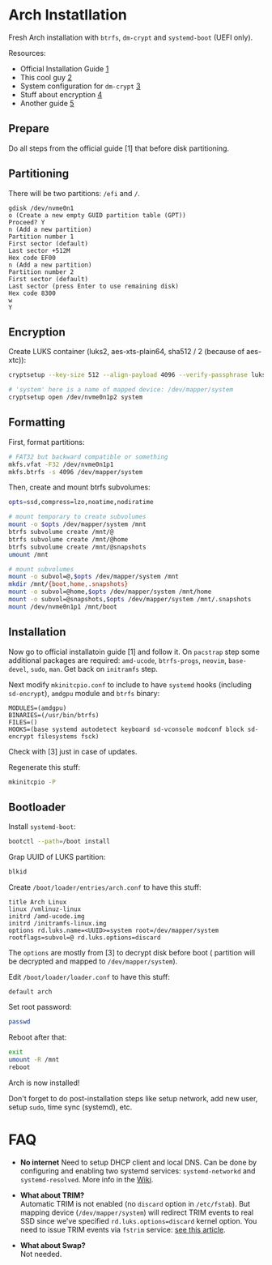# Arch Instatllation

Fresh Arch installation with `btrfs`, `dm-crypt` and `systemd-boot` (UEFI only).

Resources:

- Official Installation Guide [1](https://wiki.archlinux.org/index.php/Installation_guide)
- This cool guy [2](https://austinmorlan.com/posts/arch_linux_install/)
- System configuration for `dm-crypt` [3](https://wiki.archlinux.org/index.php/Dm-crypt/System_configuration)
- Stuff about encryption [4](https://thej.github.io/know-to/linux/encrypt_system_ssd/)
- Another guide [5](https://wiki.archlinux.org/index.php/User:Altercation/Bullet_Proof_Arch_Install)

## Prepare

Do all steps from the official guide [1] that before disk partitioning.

## Partitioning

There will be two partitions: `/efi` and `/`.

```
gdisk /dev/nvme0n1
o (Create a new empty GUID partition table (GPT))
Proceed? Y
n (Add a new partition)
Partition number 1
First sector (default)
Last sector +512M
Hex code EF00
n (Add a new partition)
Partition number 2
First sector (default)
Last sector (press Enter to use remaining disk)
Hex code 8300
w
Y
```

## Encryption

Create LUKS container (luks2, aes-xts-plain64, sha512 / 2 (because of aes-xtc)):

```bash
cryptsetup --key-size 512 --align-payload 4096 --verify-passphrase luksFormat /dev/nvme0n1p2

# 'system' here is a name of mapped device: /dev/mapper/system
cryptsetup open /dev/nvme0n1p2 system
```

## Formatting

First, format partitions:

```bash
# FAT32 but backward compatible or something
mkfs.vfat -F32 /dev/nvme0n1p1
mkfs.btrfs -s 4096 /dev/mapper/system
```

Then, create and mount btrfs subvolumes:

```bash
opts=ssd,compress=lzo,noatime,nodiratime

# mount temporary to create subvolumes
mount -o $opts /dev/mapper/system /mnt
btrfs subvolume create /mnt/@
btrfs subvolume create /mnt/@home
btrfs subvolume create /mnt/@snapshots
umount /mnt

# mount subvolumes
mount -o subvol=@,$opts /dev/mapper/system /mnt
mkdir /mnt/{boot,home,.snapshots}
mount -o subvol=@home,$opts /dev/mapper/system /mnt/home
mount -o subvol=@snapshots,$opts /dev/mapper/system /mnt/.snapshots
mount /dev/nvme0n1p1 /mnt/boot
```

## Installation

Now go to official installatoin guide [1] and follow it. On `pacstrap` step some additional packages are required: `amd-ucode`, `btrfs-progs`, `neovim`, `base-devel`, `sudo`, `man`. Get back on `initramfs` step.

Next modify `mkinitcpio.conf` to include to have `systemd` hooks (including `sd-encrypt`), `amdgpu` module and `btrfs` binary:

```
MODULES=(amdgpu)
BINARIES=(/usr/bin/btrfs)
FILES=()
HOOKS=(base systemd autodetect keyboard sd-vconsole modconf block sd-encrypt filesystems fsck)
```

Check with [3] just in case of updates.

Regenerate this stuff:

```bash
mkinitcpio -P
```

## Bootloader

Install `systemd-boot`:

```bash
bootctl --path=/boot install
```

Grap UUID of LUKS partition:

```bash
blkid
```

Create `/boot/loader/entries/arch.conf` to have this stuff:

```
title Arch Linux
linux /vmlinuz-linux
initrd /amd-ucode.img
initrd /initramfs-linux.img
options rd.luks.name=<UUID>=system root=/dev/mapper/system rootflags=subvol=@ rd.luks.options=discard
```

The `options` are mostly from [3] to decrypt disk before boot (<UUID> partition will be decrypted and mapped to `/dev/mapper/system`).

Edit `/boot/loader/loader.conf` to have this stuff:

```
default arch
```

Set root password:

```bash
passwd
```

Reboot after that:

```bash
exit
umount -R /mnt
reboot
```

Arch is now installed!

Don't forget to do post-installation steps like setup network, add new user, setup `sudo`, time sync (systemd), etc.

# FAQ

- **No internet**
Need to setup DHCP client and local DNS. Can be done by configuring and enabling two systemd services: `systemd-networkd` and `systemd-resolved`. More info in the [Wiki](https://wiki.archlinux.org/index.php/Systemd-networkd).

- **What about TRIM?**  
Automatic TRIM is not enabled (no `discard` option in `/etc/fstab`). But mapping device (`/dev/mapper/system`) will redirect TRIM events to real SSD since we've specified `rd.luks.options=discard` kernel option. You need to issue TRIM events via `fstrim` service: [see this article](https://wiki.archlinux.org/index.php/Solid_state_drive#Periodic_TRIM).

- **What about Swap?**  
Not needed.


